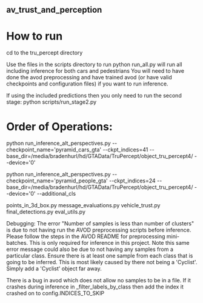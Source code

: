 ## av_trust_and_perception

# How to run
cd to the tru_percept directory

Use the files in the scripts directory to run
python run_all.py will run all including inference for both cars and pedestrians
You will need to have done the avod preprocessing and have trained avod (or have valid checkpoints and configuration files) if you want to run inference.

If using the included predictions then you only need to run the second stage:
python scripts/run_stage2.py

# Order of Operations:

python run_inference_alt_perspectives.py --checkpoint_name='pyramid_cars_gta' --ckpt_indices=41 --base_dir=/media/bradenhurl/hd/GTAData/TruPercept/object_tru_percept4/ --device='0'

python run_inference_alt_perspectives.py --checkpoint_name='pyramid_people_gta' --ckpt_indices=24 --base_dir=/media/bradenhurl/hd/GTAData/TruPercept/object_tru_percept4/ --device='0' --additional_cls

points_in_3d_box.py
message_evaluations.py
vehicle_trust.py
final_detections.py
eval_utils.py


Debugging:
The error "Number of samples is less than number of clusters" is due to not having run the AVOD preprocessing scripts before inference. Please follow the steps in the AVOD README for preprocessing mini-batches. This is only required for inference in this project.
Note this same error message could also be due to not having any samples from a particular class. Ensure there is at least one sample from each class that is going to be inferred. This is most likely caused by there not being a 'Cyclist'. Simply add a 'Cyclist' object far away.

There is a bug in avod which does not allow no samples to be in a file. If it crashes during inference in \_filter_labels_by_class then add the index it crashed on to config.INDICES_TO_SKIP

